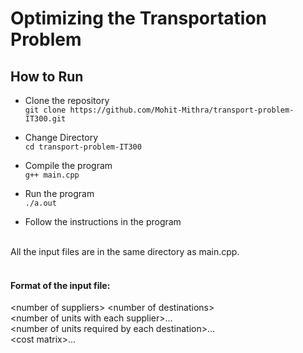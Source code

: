 # Optimizing the Transportation Problem

## How to Run
  
- Clone the repository  
````git clone https://github.com/Mohit-Mithra/transport-problem-IT300.git````

- Change Directory   
```cd transport-problem-IT300```

- Compile the program  
```g++ main.cpp```

- Run the program   
```./a.out```

- Follow the instructions in the program  


<br>
All the input files are in the same directory as main.cpp.      
<br>
<br>

#### Format of the input file:   

\<number of suppliers\> \<number of destinations\>  
\<number of units with each supplier\>...  
\<number of units required by each destination\>...  
\<cost matrix\>...  

